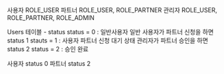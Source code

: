 사용자 ROLE_USER
파트너 ROLE_USER, ROLE_PARTNER
관리자 ROLE_USER, ROLE_PARTNER, ROLE_ADMIN

Users 테이블 - status
status = 0 : 일반사용자
일반 사용자가 파트너 신청을 하면 status 1
stauts = 1 : 사용자 파트너 신청 대기 상태
관리자가 파트너 승인을 하면 status 2
status = 2 : 승인 완료

사용자 status 0
파트너 status 2
